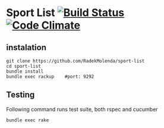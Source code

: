 # Sport List [![Build Status](https://travis-ci.org/RadekMolenda/sport-list.png?branch=master)](https://travis-ci.org/RadekMolenda/sport-list) [![Code Climate](https://codeclimate.com/github/RadekMolenda/sport-list.png)](https://codeclimate.com/github/RadekMolenda/sport-list)

## instalation

    git clone https://github.com/RadekMolenda/sport-list
    cd sport-list
    bundle install
    bundle exec rackup    #port: 9292

## Testing
Following command runs test suite, both rspec and cucumber

    bundle exec rake
